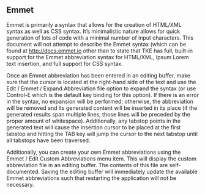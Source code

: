 ## Emmet

Emmet is primarily a syntax that allows for the creation of HTML/XML syntax as well as CSS syntax.
It’s minimalistic nature allows for quick generation of lots of code with a minimal number of input
characters. This document will not attempt to describe the Emmet syntax (which can be found at
<http://docs.emmet.io> other than to state that TKE has full, built-in support for the Emmet
abbreviation syntax for HTML/XML, Ipsum Lorem text insertion, and full support for CSS syntax.

Once an Emmet abbreviation has been entered in an editing buffer, make sure that the cursor is located at
the right-hand side of the text and use the Edit / Emmet / Expand Abbreviation file option to expand
the syntax (or use Control-E which is the default key binding for this option). If there is an error
in the syntax, no expansion will be performed; otherwise, the abbreviation will be removed and its
generated content will be inserted in its place (if the generated results span multiple lines, those
lines will be preceded by the proper amount of whitespace). Additionally, any tabstop points in the
generated text will cause the insertion cursor to be placed at the first tabstop and hitting the TAB
key will jump the cursor to the next tabstop until all tabstops have been traversed.

Additionally, you can create your own Emmet abbreviations using the Emmet / Edit Custom Abbreviations
menu item. This will display the custom abbreviation file in an editing buffer. The contents of this
file are self-documented. Saving the editing buffer will immediately update the available Emmet
abbreviations such that restarting the application will not be necessary.
